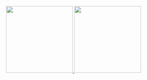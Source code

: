 

<!---
puritygatwiri/puritygatwiri is a ✨ special ✨ repository because its `README.md` (this file) appears on your GitHub profile.
You can click the Preview link to take a look at your changes.
--->
<div align="center">
<a href="https://github.com/puritygatwiri">
<img height="180em" src="https://github-readme-stats.vercel.app/api?username=puritygatwiri&count_private=true&showicons=true&theme=nightowl&layout=compact"/>
</a>
<a href="https://github.com/puritygatwiri">
<img height="180em" src="https://github-readme-stats.vercel.app/api/top-langs?username=puritygatwiri&count_private=true&showicons=true&theme=nightowl&layout=compact"/>
</a
</div>

